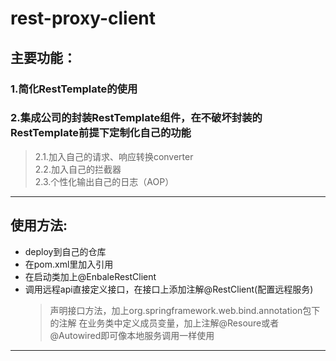 # rest-proxy-client
## 主要功能：
### 1.简化RestTemplate的使用
### 2.集成公司的封装RestTemplate组件，在不破坏封装的RestTemplate前提下定制化自己的功能
   > 2.1.加入自己的请求、响应转换converter  
   > 2.2.加入自己的拦截器  
   > 2.3.个性化输出自己的日志（AOP）  
  
****** 
## 使用方法:
 * deploy到自己的仓库
 * 在pom.xml里加入引用
 * 在启动类加上@EnbaleRestClient
 * 调用远程api直接定义接口，在接口上添加注解@RestClient(配置远程服务)
   > 声明接口方法，加上org.springframework.web.bind.annotation包下的注解
   > 在业务类中定义成员变量，加上注解@Resoure或者@Autowired即可像本地服务调用一样使用
 
***

